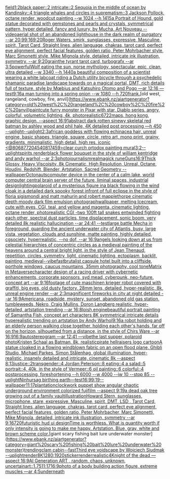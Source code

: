 [field](https://www.ebank.nz/aiartgenerator?category=field)[1:2](https://www.ebank.nz/aiartgenerator?category=1%3A2)[black paper::2 intricate::2 Sequoia in the middle of ocean by Kandinsky::4 triangle whales and circles in suprematism::3 Jackson Pollock, octane render, woodcut painting --w 1024 --h 1415](https://www.ebank.nz/aiartgenerator?category=black%20paper%3A%3A2%20intricate%3A%3A2%20Sequoia%20in%20the%20middle%20of%20ocean%20by%20Kandinsky%3A%3A4%20triangle%20whales%20and%20circles%20in%20suprematism%3A%3A3%20Jackson%20Pollock%2C%20octane%20render%2C%20woodcut%20painting%20--w%201024%20--h%201415)[a Portrait of  Hound, gold statue decorated with gemstones and  pearls and crystals, symmetrical pattern, hyper detailed, fancy and luxury, by Mucha, Art Nouveau --video](https://www.ebank.nz/aiartgenerator?category=a%20Portrait%20of%20%20Hound%2C%20gold%20statue%20decorated%20with%20gemstones%20and%20%20pearls%20and%20crystals%2C%20symmetrical%20pattern%2C%20hyper%20detailed%2C%20fancy%20and%20luxury%2C%20by%20Mucha%2C%20Art%20Nouveau%20--video)[aerial shot of an abandoned lighthouse in the dark realm of purgatory --ar 20:9](https://www.ebank.nz/aiartgenerator?category=aerial%20shot%20of%20an%20abandoned%20lighthouse%20in%20the%20dark%20realm%20of%20purgatory%20--ar%2020%3A9)[9:16](https://www.ebank.nz/aiartgenerator?category=9%3A16)[9:20](https://www.ebank.nz/aiartgenerator?category=9%3A20)[Roger Waters, smirk, sunglasses, expressive, Masculine, spirit, Tarot Card, Straight lines, alien language, chakras, tarot card, perfect eye alignment, perfect facial features, golden ratio, Peter Mohrbacher style, Marc Simonetti style, Mike Mignola style, detailed, intricate ink illustration, symmetry, --ar 9:20](https://www.ebank.nz/aiartgenerator?category=Roger%20Waters%2C%20smirk%2C%20sunglasses%2C%20expressive%2C%20Masculine%2C%20spirit%2C%20Tarot%20Card%2C%20Straight%20lines%2C%20alien%20language%2C%20chakras%2C%20tarot%20card%2C%20perfect%20eye%20alignment%2C%20perfect%20facial%20features%2C%20golden%20ratio%2C%20Peter%20Mohrbacher%20style%2C%20Marc%20Simonetti%20style%2C%20Mike%20Mignola%20style%2C%20detailed%2C%20intricate%20ink%20illustration%2C%20symmetry%2C%20--ar%209%3A20)[grain](https://www.ebank.nz/aiartgenerator?category=grain)[the tyrant tarot card, turbografx --ar 3:5](https://www.ebank.nz/aiartgenerator?category=the%20tyrant%20tarot%20card%2C%20turbografx%20--ar%203%3A5)[powerful](https://www.ebank.nz/aiartgenerator?category=powerful)[Wolf eating the sun, norse mythology, spectacular, epic, clean, ultra detailed --w 3340 --h 1440](https://www.ebank.nz/aiartgenerator?category=Wolf%20eating%20the%20sun%2C%20norse%20mythology%2C%20spectacular%2C%20epic%2C%20clean%2C%20ultra%20detailed%20--w%203340%20--h%201440)[a beautiful composition of a scientist wearing a white labcoat riding a Dutch utility bicycle through a psychedelic shamanic paradise landscape towards on a magical portal, DMT,  rich details full of texture, style by Mœbius and Katsuhiro Otomo and Pogo —ar 12:16 —test](https://www.ebank.nz/aiartgenerator?category=a%20beautiful%20composition%20of%20a%20scientist%20wearing%20a%20white%20labcoat%20riding%20a%20Dutch%20utility%20bicycle%20through%20a%20psychedelic%20shamanic%20paradise%20landscape%20towards%20on%20a%20magical%20portal%2C%20DMT%2C%20%20rich%20details%20full%20of%20texture%2C%20style%20by%20M%C5%93bius%20and%20Katsuhiro%20Otomo%20and%20Pogo%20%E2%80%94ar%2012%3A16%20%E2%80%94test)[9:16](https://www.ebank.nz/aiartgenerator?category=9%3A16)[a man turning into a spring onion --w 1080 --h 720](https://www.ebank.nz/aiartgenerator?category=a%20man%20turning%20into%20a%20spring%20onion%20--w%201080%20--h%20720)[frank.](https://www.ebank.nz/aiartgenerator?category=frank.)[old west, rangeland, cowboy, fire, anvil](https://www.ebank.nz/aiartgenerator?category=old%20west%2C%20rangeland%2C%20cowboy%2C%20fire%2C%20anvil)[paint](https://www.ebank.nz/aiartgenerator?category=paint)[cute furry monster in Pixar with star, Diablo series, angry, colorful, volumetric lighting, 4k, photorealistic](https://www.ebank.nz/aiartgenerator?category=cute%20furry%20monster%20in%20Pixar%20with%20star%2C%20Diablo%20series%2C%20angry%2C%20colorful%2C%20volumetric%20lighting%2C%204k%2C%20photorealistic)[6722](https://www.ebank.nz/aiartgenerator?category=6722)[maps,  hong kong,  graphic design,  --aspect 16:9](https://www.ebank.nz/aiartgenerator?category=maps%2C%20%20hong%20kong%2C%20%20graphic%20design%2C%20%20--aspect%2016%3A9)[1](https://www.ebank.nz/aiartgenerator?category=1)[abstract dark rotten sinewy skeletal red batman by ashley wood and phil hale, 4K detailed post processing —h 450 --uplight](https://www.ebank.nz/aiartgenerator?category=abstract%20dark%20rotten%20sinewy%20skeletal%20red%20batman%20by%20ashley%20wood%20and%20phil%20hale%2C%204K%20detailed%20post%20processing%20%E2%80%94h%20450%20--uplight)[--uplight](https://www.ebank.nz/aiartgenerator?category=--uplight)[2:3](https://www.ebank.nz/aiartgenerator?category=2%3A3)[african goddess with flowing echinacea hair, unreal engine, basic shapes, triangle, square, circle, retro art, mono print, grainy, gradients, minimalistic, high detail, high res, iconic <@806877204540817459>](https://www.ebank.nz/aiartgenerator?category=african%20goddess%20with%20flowing%20echinacea%20hair%2C%20unreal%20engine%2C%20basic%20shapes%2C%20triangle%2C%20square%2C%20circle%2C%20retro%20art%2C%20mono%20print%2C%20grainy%2C%20gradients%2C%20minimalistic%2C%20high%20detail%2C%20high%20res%2C%20iconic%20%3C%40806877204540817459%3E)[clear curch ortodox painting mural](https://www.ebank.nz/aiartgenerator?category=clear%20curch%20ortodox%20painting%20mural)[3:2](https://www.ebank.nz/aiartgenerator?category=3%3A2)[--uplight](https://www.ebank.nz/aiartgenerator?category=--uplight)[spirits,](https://www.ebank.nz/aiartgenerator?category=spirits%2C)[render](https://www.ebank.nz/aiartgenerator?category=render)[black flower bouquet in the style of william kentridge and andy warhol --ar 2:3](https://www.ebank.nz/aiartgenerator?category=black%20flower%20bouquet%20in%20the%20style%20of%20william%20kentridge%20and%20andy%20warhol%20--ar%202%3A3)[photojournalism](https://www.ebank.nz/aiartgenerator?category=photojournalism)[real](https://www.ebank.nz/aiartgenerator?category=real)[magick rune](https://www.ebank.nz/aiartgenerator?category=magick%20rune)[Guns](https://www.ebank.nz/aiartgenerator?category=Guns)[16:9](https://www.ebank.nz/aiartgenerator?category=16%3A9)[Thick Glossy, Heavy Viscoisity, 8k Cinematic, High Resolution, Unreal, Octane, Houdini, Redshift, Blender, Artstation, Sacred Geometry --wallpaper](https://www.ebank.nz/aiartgenerator?category=Thick%20Glossy%2C%20Heavy%20Viscoisity%2C%208k%20Cinematic%2C%20High%20Resolution%2C%20Unreal%2C%20Octane%2C%20Houdini%2C%20Redshift%2C%20Blender%2C%20Artstation%2C%20Sacred%20Geometry%20--wallpaper)[Octonauts](https://www.ebank.nz/aiartgenerator?category=Octonauts)[computer device in the center of a calm lake, world computer central brain server of the future, liminal spaces, industrial design](https://www.ebank.nz/aiartgenerator?category=computer%20device%20in%20the%20center%20of%20a%20calm%20lake%2C%20world%20computer%20central%20brain%20server%20of%20the%20future%2C%20liminal%20spaces%2C%20industrial%20design)[lighting](https://www.ebank.nz/aiartgenerator?category=lighting)[polaroid of a mysterious figure ina black flowing in the wind cloak in a detailed dark spooky forest infront of full eclipse in the style of floria sigismondi and matt mahurin and robert mapplethorpe cinematic depth moody dark film emulsion photograph](https://www.ebank.nz/aiartgenerator?category=polaroid%20of%20a%20mysterious%20figure%20ina%20black%20flowing%20in%20the%20wind%20cloak%20in%20a%20detailed%20dark%20spooky%20forest%20infront%20of%20full%20eclipse%20in%20the%20style%20of%20floria%20sigismondi%20and%20matt%20mahurin%20and%20robert%20mapplethorpe%20cinematic%20depth%20moody%20dark%20film%20emulsion%20photograph)[wallpaper, melting Icecream, cute with eyes, CGI, teal, and yellow and magenta, cinematic lighting, octane render, photorealistic CGI -](https://www.ebank.nz/aiartgenerator?category=wallpaper%2C%20melting%20Icecream%2C%20cute%20with%20eyes%2C%20CGI%2C%20teal%2C%20and%20yellow%20and%20magenta%2C%20cinematic%20lighting%2C%20octane%20render%2C%20photorealistic%20CGI%20-)[two 100ft tall snakes entwinded fighting each other, spectral dust particles, time displacement, sonic boom, very detailed 8k realistic hallucination --ar 24:41 --test](https://www.ebank.nz/aiartgenerator?category=two%20100ft%20tall%20snakes%20entwinded%20fighting%20each%20other%2C%20spectral%20dust%20particles%2C%20time%20displacement%2C%20sonic%20boom%2C%20very%20detailed%208k%20realistic%20hallucination%20--ar%2024%3A41%20--test)[large battle Mecha in foreground, guarding the ancient underwater city of Atlantis, busy, large vista, vegetation, clouds and sunshine, matte painting, highly detailed, cgsociety, hyperrealistic, --no dof, --ar 16:9](https://www.ebank.nz/aiartgenerator?category=large%20battle%20Mecha%20in%20foreground%2C%20guarding%20the%20ancient%20underwater%20city%20of%20Atlantis%2C%20busy%2C%20large%20vista%2C%20vegetation%2C%20clouds%20and%20sunshine%2C%20matte%20painting%2C%20highly%20detailed%2C%20cgsociety%2C%20hyperrealistic%2C%20--no%20dof%2C%20--ar%2016%3A9)[angels looking down at us from celestial hierarchies of concentric circles as a medieval painting of the heavens around a central bright light, in the style of Jean Thenaud, repetition, circles, symmetry, light, cinematic lighting, ectoplasm, backlit, painting, medieval](https://www.ebank.nz/aiartgenerator?category=angels%20looking%20down%20at%20us%20from%20celestial%20hierarchies%20of%20concentric%20circles%20as%20a%20medieval%20painting%20of%20the%20heavens%20around%20a%20central%20bright%20light%2C%20in%20the%20style%20of%20Jean%20Thenaud%2C%20repetition%2C%20circles%2C%20symmetry%2C%20light%2C%20cinematic%20lighting%2C%20ectoplasm%2C%20backlit%2C%20painting%2C%20medieval)[--vibefast](https://www.ebank.nz/aiartgenerator?category=--vibefast)[brutalist capsule hotel built into a cliffside, porthole windows, caucus mountains, 35mm photography, cool tone](https://www.ebank.nz/aiartgenerator?category=brutalist%20capsule%20hotel%20built%20into%20a%20cliffside%2C%20porthole%20windows%2C%20caucus%20mountains%2C%2035mm%20photography%2C%20cool%20tone)[Matrix in Metaverse](https://www.ebank.nz/aiartgenerator?category=Matrix%20in%20Metaverse)[character design of a racing driver with cybernetic enhancements, corporate sponsors, syd mead, cyberpunk, neo-future, concept art --ar 9:16](https://www.ebank.nz/aiartgenerator?category=character%20design%20of%20a%20racing%20driver%20with%20cybernetic%20enhancements%2C%20corporate%20sponsors%2C%20syd%20mead%2C%20cyberpunk%2C%20neo-future%2C%20concept%20art%20--ar%209%3A16)[footage of cute maschinen krieger robot covered with graffiti, big eyes, old dusty factory, 28mm lens, detailed, hyper-realistic, 8k, unreal engine render --ar 2:3](https://www.ebank.nz/aiartgenerator?category=footage%20of%20cute%20maschinen%20krieger%20robot%20covered%20with%20graffiti%2C%20big%20eyes%2C%20old%20dusty%20factory%2C%2028mm%20lens%2C%20detailed%2C%20hyper-realistic%2C%208k%2C%20unreal%20engine%20render%20--ar%202%3A3)[magnificent fireworks in city at night,detailed --ar 16:9](https://www.ebank.nz/aiartgenerator?category=magnificent%20fireworks%20in%20city%20at%20night%2Cdetailed%20--ar%2016%3A9)[Americana, roadside, mystery, sunset, abandoned old gas station, tumbleweeds, Nekro, Craig Mullins, Doron Langberg realistic,   hyper-detailed, artstation trending --ar 16:8](https://www.ebank.nz/aiartgenerator?category=Americana%2C%20roadside%2C%20mystery%2C%20sunset%2C%20abandoned%20old%20gas%20station%2C%20tumbleweeds%2C%20Nekro%2C%20Craig%20Mullins%2C%20Doron%20Langberg%20realistic%2C%20%20%20hyper-detailed%2C%20artstation%20trending%20--ar%2016%3A8)[loish,](https://www.ebank.nz/aiartgenerator?category=loish%2C)[engine](https://www.ebank.nz/aiartgenerator?category=engine)[beautiful portrait painting of Samantha Fish, concept art characters 8K symmetrical intricate details hyperealistic trending on artstation by Andy Warhol](https://www.ebank.nz/aiartgenerator?category=beautiful%20portrait%20painting%20of%20Samantha%20Fish%2C%20concept%20art%20characters%208K%20symmetrical%20intricate%20details%20hyperealistic%20trending%20on%20artstation%20by%20Andy%20Warhol)[9:16](https://www.ebank.nz/aiartgenerator?category=9%3A16)[a robot holding and an elderly person walking close together, holding each other's hands, far off on the horizon, silhouetted from a distance, in the style of Chirs Ware --ar 16:9](https://www.ebank.nz/aiartgenerator?category=a%20robot%20holding%20and%20an%20elderly%20person%20walking%20close%20together%2C%20holding%20each%20other%27s%20hands%2C%20far%20off%20on%20the%20horizon%2C%20silhouetted%20from%20a%20distance%2C%20in%20the%20style%20of%20Chirs%20Ware%20--ar%2016%3A9)[16:9](https://www.ebank.nz/aiartgenerator?category=16%3A9)[autostereogram —ar 12:41 —vibe](https://www.ebank.nz/aiartgenerator?category=autostereogram%20%E2%80%94ar%2012%3A41%20%E2%80%94vibe)[the last supper, polaroid photo](https://www.ebank.nz/aiartgenerator?category=the%20last%20supper%2C%20polaroid%20photo)[Kristen Schaal as Batman, 8k, realistic](https://www.ebank.nz/aiartgenerator?category=Kristen%20Schaal%20as%20Batman%2C%208k%2C%20realistic)[pirate hellraisers logo cartoon](https://www.ebank.nz/aiartgenerator?category=pirate%20hellraisers%20logo%20cartoon)[A statue cloaked in a flowing windblown fabric on an open flood plane, Ghibli Studio, Michael Parkes, Simon Stålenhag, global illumination, hyper-realistic, insanely detailed and intricate, cinematic 8k --aspect 8:13](https://www.ebank.nz/aiartgenerator?category=A%20statue%20cloaked%20in%20a%20flowing%20windblown%20fabric%20on%20an%20open%20flood%20plane%2C%20Ghibli%20Studio%2C%20Michael%20Parkes%2C%20Simon%20St%C3%A5lenhag%2C%20global%20illumination%2C%20hyper-realistic%2C%20insanely%20detailed%20and%20intricate%2C%20cinematic%208k%20--aspect%208%3A13)[justice::2](https://www.ebank.nz/aiartgenerator?category=justice%3A%3A2)[transgender::4 Jordan Peterson::8 eating::4 a salad::5 portrait::4, 40k, in the style of Vermeer::6 oil painting::6 colorful::4 postprocessing, foreshortening --h 6000 --w 4000 --iw 10 --stop 85 --uplight](https://www.ebank.nz/aiartgenerator?category=transgender%3A%3A4%20Jordan%20Peterson%3A%3A8%20eating%3A%3A4%20a%20salad%3A%3A5%20portrait%3A%3A4%2C%2040k%2C%20in%20the%20style%20of%20Vermeer%3A%3A6%20oil%20painting%3A%3A6%20colorful%3A%3A4%20postprocessing%2C%20foreshortening%20--h%206000%20--w%204000%20--iw%2010%20--stop%2085%20--uplight)[Ninhursag birthing earth](https://www.ebank.nz/aiartgenerator?category=Ninhursag%20birthing%20earth)[—test](https://www.ebank.nz/aiartgenerator?category=%E2%80%94test)[16:9](https://www.ebank.nz/aiartgenerator?category=16%3A9)[9:19](https://www.ebank.nz/aiartgenerator?category=9%3A19)[--wallpaper](https://www.ebank.nz/aiartgenerator?category=--wallpaper)[11:17](https://www.ebank.nz/aiartgenerator?category=11%3A17)[plantation](https://www.ebank.nz/aiartgenerator?category=plantation)[clockwork puppet show angular chaotic underground environment colorized fujifilm --aspect 9:19](https://www.ebank.nz/aiartgenerator?category=clockwork%20puppet%20show%20angular%20chaotic%20underground%20environment%20colorized%20fujifilm%20--aspect%209%3A19)[a dead oak tree growing out of a family vault](https://www.ebank.nz/aiartgenerator?category=a%20dead%20oak%20tree%20growing%20out%20of%20a%20family%20vault)[illustration](https://www.ebank.nz/aiartgenerator?category=illustration)[Howard Stern, sunglasses, microphone, stare, expressive, Masculine, spirit, DMT, LSD , Tarot Card, Straight lines, alien language, chakras, tarot card, perfect eye alignment, perfect facial features, golden ratio, Peter Mohrbacher, Marc Simonetti, Mike Mignola, detailed, intricate ink illustration, symmetry --ar 9:16](https://www.ebank.nz/aiartgenerator?category=Howard%20Stern%2C%20sunglasses%2C%20microphone%2C%20stare%2C%20expressive%2C%20Masculine%2C%20spirit%2C%20DMT%2C%20LSD%20%2C%20Tarot%20Card%2C%20Straight%20lines%2C%20alien%20language%2C%20chakras%2C%20tarot%20card%2C%20perfect%20eye%20alignment%2C%20perfect%20facial%20features%2C%20golden%20ratio%2C%20Peter%20Mohrbacher%2C%20Marc%20Simonetti%2C%20Mike%20Mignola%2C%20detailed%2C%20intricate%20ink%20illustration%2C%20symmetry%20--ar%209%3A16)[720](https://www.ebank.nz/aiartgenerator?category=720)[futuristic hud ui design](https://www.ebank.nz/aiartgenerator?category=futuristic%20hud%20ui%20design)[](https://www.ebank.nz/aiartgenerator?category=)[Time is worthless. What is quantity worth if only intensity is going to make me happy. Artstation. Blue, gray, white and brown scheme color.](https://www.ebank.nz/aiartgenerator?category=Time%20is%20worthless.%20What%20is%20quantity%20worth%20if%20only%20intensity%20is%20going%20to%20make%20me%20happy.%20Artstation.%20Blue%2C%20gray%2C%20white%20and%20brown%20scheme%20color.)[giant scary fishing bait lure underwater monster](https://www.ebank.nz/aiartgenerator?category=giant%20scary%20fishing%20bait%20lure%20underwater%20monster)[trending](https://www.ebank.nz/aiartgenerator?category=trending)[clam cabin](https://www.ebank.nz/aiartgenerator?category=clam%20cabin)[--fast](https://www.ebank.nz/aiartgenerator?category=--fast)[Third eye voidscape by Wojciech Siudmak --uplight](https://www.ebank.nz/aiartgenerator?category=Third%20eye%20voidscape%20by%20Wojciech%20Siudmak%20--uplight)[render](https://www.ebank.nz/aiartgenerator?category=render)[8K](https://www.ebank.nz/aiartgenerator?category=8K)[1280:1920](https://www.ebank.nz/aiartgenerator?category=1280%3A1920)[sticker](https://www.ebank.nz/aiartgenerator?category=sticker)[render](https://www.ebank.nz/aiartgenerator?category=render)[realistic](https://www.ebank.nz/aiartgenerator?category=realistic)[4K](https://www.ebank.nz/aiartgenerator?category=4K)[night of the dead —aspect 16:9](https://www.ebank.nz/aiartgenerator?category=night%20of%20the%20dead%20%E2%80%94aspect%2016%3A9)[AI Generation ART , random, chaos, unknown, uncertain](https://www.ebank.nz/aiartgenerator?category=AI%20Generation%20ART%20%2C%20random%2C%20chaos%2C%20unknown%2C%20uncertain)[art::1.75](https://www.ebank.nz/aiartgenerator?category=art%3A%3A1.75)[11:17](https://www.ebank.nz/aiartgenerator?category=11%3A17)[16:9](https://www.ebank.nz/aiartgenerator?category=16%3A9)[photo of a body building action figure, extreme muscles —ar 4:5](https://www.ebank.nz/aiartgenerator?category=photo%20of%20a%20body%20building%20action%20figure%2C%20extreme%20muscles%20%E2%80%94ar%204%3A5)[underneath](https://www.ebank.nz/aiartgenerator?category=underneath)